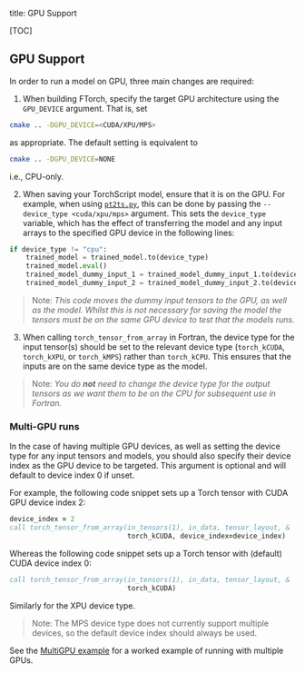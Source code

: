title: GPU Support

[TOC]

## GPU Support

In order to run a model on GPU, three main changes are required:

1) When building FTorch, specify the target GPU architecture using the
`GPU_DEVICE` argument. That is, set
```sh
cmake .. -DGPU_DEVICE=<CUDA/XPU/MPS>
```
as appropriate. The default setting is equivalent to
```sh
cmake .. -DGPU_DEVICE=NONE
```
i.e., CPU-only.

2) When saving your TorchScript model, ensure that it is on the GPU.
For example, when using
[`pt2ts.py`](https://github.com/Cambridge-ICCS/FTorch/blob/main/utils/pt2ts.py),
this can be done by passing the `--device_type <cuda/xpu/mps>` argument. This
sets the `device_type` variable, which has the effect of transferring the model
and any input arrays to the specified GPU device in the following lines:
```python
if device_type != "cpu":
    trained_model = trained_model.to(device_type)
    trained_model.eval()
    trained_model_dummy_input_1 = trained_model_dummy_input_1.to(device_type)
    trained_model_dummy_input_2 = trained_model_dummy_input_2.to(device_type)
```

> Note: _This code moves the dummy input tensors to the GPU, as well as the
> model.
> Whilst this is not necessary for saving the model the tensors must be on
> the same GPU device to test that the models runs._

3) When calling `torch_tensor_from_array` in Fortran, the device type for the
   input tensor(s) should be set to the relevant device type (`torch_kCUDA`,
   `torch_kXPU`, or `torch_kMPS`) rather than `torch_kCPU`.
   This ensures that the inputs are on the same device type as the model.

> Note: _You do **not** need to change the device type for the output tensors as we
> want them to be on the CPU for subsequent use in Fortran._

### Multi-GPU runs

In the case of having multiple GPU devices, as well as setting the device type
for any input tensors and models, you should also specify their device index
as the GPU device to be targeted. This argument is optional and will default to
device index 0 if unset.

For example, the following code snippet sets up a Torch tensor with CUDA GPU
device index 2:
```fortran
device_index = 2
call torch_tensor_from_array(in_tensors(1), in_data, tensor_layout, &
                             torch_kCUDA, device_index=device_index)
```
Whereas the following code snippet sets up a Torch tensor with (default) CUDA
device index 0:
```fortran
call torch_tensor_from_array(in_tensors(1), in_data, tensor_layout, &
                             torch_kCUDA)
```
Similarly for the XPU device type.

> Note: The MPS device type does not currently support multiple devices, so the
> default device index should always be used.

See the
[MultiGPU example](https://github.com/Cambridge-ICCS/FTorch/tree/main/examples/5_MultiGPU)
for a worked example of running with multiple GPUs.
